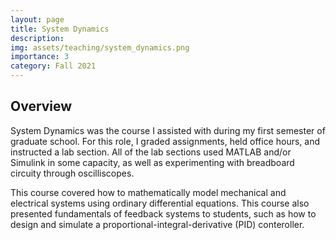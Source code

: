 ```yaml
---
layout: page
title: System Dynamics
description:
img: assets/teaching/system_dynamics.png
importance: 3
category: Fall 2021
---
```


## Overview 

System Dynamics was the course I assisted with during my first semester of graduate school. For this role, I graded assignments, held office hours, and instructed a lab section. All of the lab sections used MATLAB and/or Simulink in some capacity, as well as experimenting with breadboard circuity through oscilliscopes.

This course covered how to mathematically model mechanical and electrical systems using ordinary differential equations. This course also presented fundamentals of feedback systems to students, such as how to design and simulate a proportional-integral-derivative (PID) conteroller.